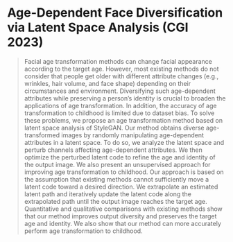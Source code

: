 # Age-Dependent Face Diversification via Latent Space Analysis (CGI 2023)

> Facial age transformation methods can change facial appearance according to the target age. However, most existing methods do not consider that people get older with different attribute changes (e.g., wrinkles, hair volume, and face shape) depending on their circumstances and environment. Diversifying such age-dependent attributes while preserving a person’s identity is crucial to broaden the applications of age transformation. In addition, the accuracy of age transformation to childhood is limited due to dataset bias. To solve these problems, we propose an age transformation method based on latent space analysis of StyleGAN. Our method obtains diverse age-transformed images by randomly manipulating age-dependent attributes in a latent space. To do so, we analyze the latent space and perturb channels affecting age-dependent attributes. We then optimize the perturbed latent code to refine the age and identity of the output image. We also present an unsupervised approach for improving age transformation to childhood. Our approach is based on the assumption that existing methods cannot sufficiently move a latent code toward a desired direction. We extrapolate an estimated latent path and iteratively update the latent code along the extrapolated path until the output image reaches the target age. Quantitative and qualitative comparisons with existing methods show that our method improves output diversity and preserves the target age and identity. We also show that our method can more accurately perform age transformation to childhood. 
